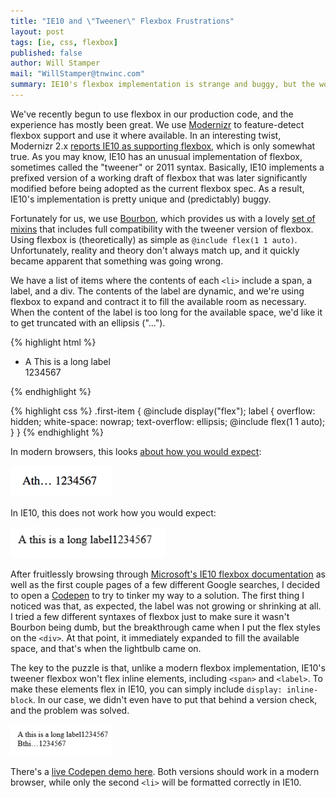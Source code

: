 ```yaml
---
title: "IE10 and \"Tweener\" Flexbox Frustrations"
layout: post
tags: [ie, css, flexbox]
published: false
author: Will Stamper
mail: "WillStamper@tnwinc.com"
summary: IE10's flexbox implementation is strange and buggy, but the workaround is simple and (perhaps) unexpected.
---
```


We've recently begun to use flexbox in our production code, and the experience has mostly been great. We use [Modernizr](https://modernizr.com/) to feature-detect flexbox support and use it where available. In an interesting twist, Modernizr 2.x [reports IE10 as supporting flexbox](https://github.com/Modernizr/Modernizr/issues/812), which is only somewhat true. As you may know, IE10 has an unusual implementation of flexbox, sometimes called the "tweener" or 2011 syntax. Basically, IE10 implements a prefixed version of a working draft of flexbox that was later significantly modified before being adopted as the current flexbox spec. As a result, IE10's implementation is pretty unique and (predictably) buggy.

Fortunately for us, we use [Bourbon](http://bourbon.io/), which provides us with a lovely [set of mixins](http://bourbon.io/docs/#flexbox) that includes full compatibility with the tweener version of flexbox. Using flexbox is (theoretically) as simple as `@include flex(1 1 auto)`. Unfortunately, reality and theory don't always match up, and it quickly became apparent that something was going wrong.

We have a list of items where the contents of each `<li>` include a span, a label, and a div. The contents of the label are dynamic, and we're using flexbox to expand and contract it to fill the available room as necessary. When the content of the label is too long for the available space, we'd like it to get truncated with an ellipsis ("...").

{% highlight html %}
<ul>
  <li class="first-item">
    <span>A</span>
    <label>This is a long label</label>
    <div>1234567</div>
  </li>
</ul>
{% endhighlight %}

{% highlight css %}
.first-item {
  @include display("flex");
  label {
    overflow: hidden;
    white-space: nowrap;
    text-overflow: ellipsis;
    @include flex(1 1 auto);
  }
}
{% endhighlight %}

In modern browsers, this looks [about how you would expect](http://codepen.io/epmatsw/pen/Lpbqxq):

![Firefox 43 :)](/screenshots/ie10flexbox/firefox.png "Firefox 43")

In IE10, this does not work how you would expect:

![IE10 :(](/screenshots/ie10flexbox/ie10broken.png "IE10")

After fruitlessly browsing through [Microsoft's IE10 flexbox documentation](https://msdn.microsoft.com/en-us/library/hh673531%28v=vs.85%29.aspx) as well as the first couple pages of a few different Google searches, I decided to open a [Codepen](http://codepen.io/epmatsw/pen/Lpbqxq) to try to tinker my way to a solution. The first thing I noticed was that, as expected, the label was not growing or shrinking at all. I tried a few different syntaxes of flexbox just to make sure it wasn't Bourbon being dumb, but the breakthrough came when I put the flex styles on the `<div>`. At that point, it immediately expanded to fill the available space, and that's when the lightbulb came on.

The key to the puzzle is that, unlike a modern flexbox implementation, IE10's tweener flexbox won't flex inline elements, including `<span>` and `<label>`. To make these elements flex in IE10, you can simply include `display: inline-block`. In our case, we didn't even have to put that behind a version check, and the problem was solved.

![IE10 :D](/screenshots/ie10flexbox/ie10working.png "IE10 (but working!)")

There's a [live Codepen demo here](http://codepen.io/epmatsw/pen/GpNPvP). Both versions should work in a modern browser, while only the second `<li>` will be formatted correctly in IE10.
